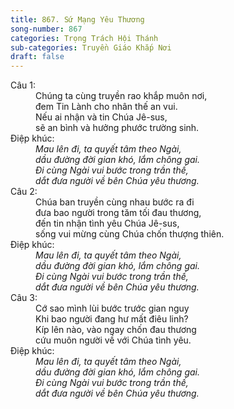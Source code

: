 ```yaml
---
title: 867. Sứ Mạng Yêu Thương
song-number: 867
categories: Trọng Trách Hội Thánh
sub-categories: Truyền Giáo Khắp Nơi
draft: false
---
```

<dl><dt>Câu 1:</dt><dd data-verse="1">Chúng ta cùng truyền rao khắp muôn nơi, <br/>đem Tin Lành cho nhân thế an vui. <br/>Nếu ai nhận và tin Chúa Jê-sus, <br/>sẽ an bình và hưởng phước trường sinh. </dd><dt>Điệp khúc:</dt><dd data-chorus="1"><em>Mau lên đi, ta quyết tâm theo Ngài, <br/>dầu đường đời gian khó, lắm chông gai. <br/>Đi cùng Ngài vui bước trong trần thế, <br/>dắt đưa người về bên Chúa yêu thương. </em></dd><dt>Câu 2:</dt><dd data-verse="2">Chúa ban truyền cùng nhau bước ra đi <br/>đưa bao người trong tăm tối đau thương, <br/>đến tin nhận tình yêu Chúa Jê-sus, <br/>sống vui mừng cùng Chúa chốn thượng thiên. </dd><dt>Điệp khúc:</dt><dd data-chorus="1"><em>Mau lên đi, ta quyết tâm theo Ngài, <br/>dầu đường đời gian khó, lắm chông gai. <br/>Đi cùng Ngài vui bước trong trần thế, <br/>dắt đưa người về bên Chúa yêu thương. </em></dd><dt>Câu 3:</dt><dd data-verse="3">Cớ sao mình lùi bước trước gian nguy <br/>Khi bao người đang hư mất điêu linh? <br/>Kíp lên nào, vào ngay chốn đau thương <br/>cứu muôn người về với Chúa tình yêu. </dd><dt>Điệp khúc:</dt><dd data-chorus="1"><em>Mau lên đi, ta quyết tâm theo Ngài, <br/>dầu đường đời gian khó, lắm chông gai. <br/>Đi cùng Ngài vui bước trong trần thế, <br/>dắt đưa người về bên Chúa yêu thương. </em></dd></dl>
